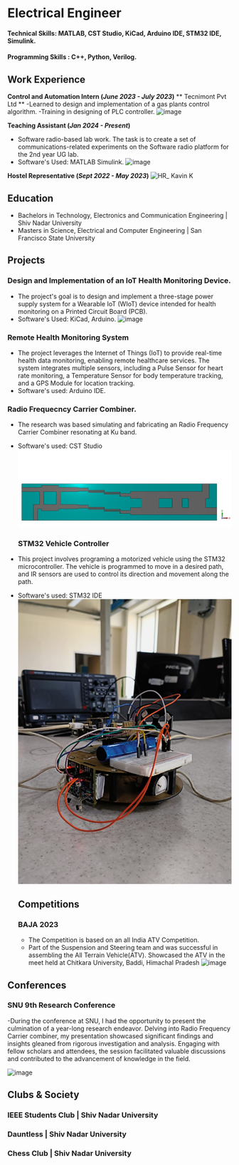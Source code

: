 # Electrical Engineer

#### Technical Skills: MATLAB, CST Studio, KiCad, Arduino IDE, STM32 IDE, Simulink.
#### Programming Skills : C++, Python, Verilog.

## Work Experience
**Control and Automation Intern (_June 2023 - July 2023_)**
** Tecnimont Pvt Ltd **
-Learned to design and implementation of a gas plants control algorithm. 
-Training in designing of PLC controller.
![image](https://github.com/user-attachments/assets/f03cb571-d551-4ec5-9cd0-24a2da09a1b4)


**Teaching Assistant (_Jan 2024 - Present_)**
- Software radio-based lab work. The task is to create a set of communications-related experiments on the Software radio platform for the 2nd year UG lab.
- Software's Used: MATLAB Simulink.
![image](https://github.com/user-attachments/assets/0a7bca80-1042-4dbf-bf1a-a1c7f6da0c06)

**Hostel Representative (_Sept 2022 - May 2023_)**
![HR_ Kavin K](https://github.com/user-attachments/assets/154b9691-032f-4a01-bde2-9d976dc6d7c6)

## Education
- Bachelors in Technology, Electronics and Communication Engineering | Shiv Nadar University 
- Masters in Science, Electrical and Computer Engineering | San Francisco State University

## Projects
### Design and Implementation of an IoT Health Monitoring Device.
- The project's goal is to design and implement a three-stage power supply system for a Wearable IoT (WIoT) device intended for health monitoring on a Printed Circuit Board (PCB).
- Software's Used: KiCad, Arduino.
  ![image](https://github.com/user-attachments/assets/4d373648-dc25-41c3-848d-2f2d6b6bf4f2)

  
### Remote Health Monitoring System
- The project leverages the Internet of Things (IoT) to provide real-time health data monitoring, enabling remote healthcare services. The system integrates multiple sensors, including a Pulse Sensor for heart rate monitoring, a Temperature Sensor for body temperature tracking, and a GPS Module for location tracking.
- Software's used: Arduino IDE.
    
### Radio Frequecncy Carrier Combiner.
- The research was based simulating and fabricating an Radio Frequency Carrier Combiner resonating at Ku band.
- Software's used: CST Studio
  ![RF](Storages/Images/Combined.png)
  ### STM32 Vehicle Controller
- This project involves programing a motorized vehicle using the STM32 microcontroller. The vehicle is programmed to move in a desired path, and IR sensors are used to control its direction and movement along the path. 
- Software's used: STM32 IDE
  ![STM32](Storages/Images/STM32.jpg)


  ## Competitions
  ### BAJA 2023
  - The Competition is based on an all India ATV Competition.
  - Part of the Suspension and Steering team and was successful in assembling the All Terrain Vehicle(ATV). Showcased the ATV in the meet held at Chitkara University, Baddi, Himachal Pradesh
![image](https://github.com/user-attachments/assets/40005957-164e-489b-a452-4cdbf7e73b84)


## Conferences
### SNU 9th Research Conference
-During the conference at SNU, I had the opportunity to present the culmination of a year-long research endeavor. Delving into Radio Frequency Carrier combiner, my presentation showcased significant findings and insights gleaned from rigorous investigation and analysis. Engaging with fellow scholars and attendees, the session facilitated valuable discussions and contributed to the advancement of knowledge in the field.

![image](https://github.com/user-attachments/assets/903a1a23-9a60-454f-b81f-13e2e16b55a5)



 ## Clubs & Society
  ### IEEE Students Club | Shiv Nadar University
  ### Dauntless | Shiv Nadar University
  ### Chess Club | Shiv Nadar University
    
